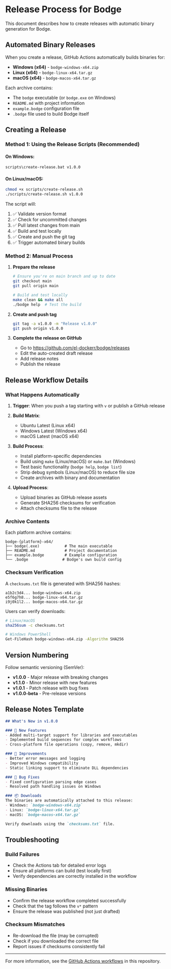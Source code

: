 # Release Process for Bodge

This document describes how to create releases with automatic binary generation for Bodge.

## Automated Binary Releases

When you create a release, GitHub Actions automatically builds binaries for:
- **Windows (x64)** - `bodge-windows-x64.zip`
- **Linux (x64)** - `bodge-linux-x64.tar.gz`  
- **macOS (x64)** - `bodge-macos-x64.tar.gz`

Each archive contains:
- The `bodge` executable (or `bodge.exe` on Windows)
- `README.md` with project information
- `example.bodge` configuration file
- `.bodge` file used to build Bodge itself

## Creating a Release

### Method 1: Using the Release Scripts (Recommended)

#### On Windows:
```cmd
scripts\create-release.bat v1.0.0
```

#### On Linux/macOS:
```bash
chmod +x scripts/create-release.sh
./scripts/create-release.sh v1.0.0
```

The script will:
1. ✅ Validate version format
2. ✅ Check for uncommitted changes
3. ✅ Pull latest changes from main
4. ✅ Build and test locally
5. ✅ Create and push the git tag
6. ✅ Trigger automated binary builds

### Method 2: Manual Process

1. **Prepare the release**
   ```bash
   # Ensure you're on main branch and up to date
   git checkout main
   git pull origin main
   
   # Build and test locally
   make clean && make all
   ./bodge help  # Test the build
   ```

2. **Create and push tag**
   ```bash
   git tag -a v1.0.0 -m "Release v1.0.0"
   git push origin v1.0.0
   ```

3. **Complete the release on GitHub**
   - Go to https://github.com/el-dockerr/bodge/releases
   - Edit the auto-created draft release
   - Add release notes
   - Publish the release

## Release Workflow Details

### What Happens Automatically

1. **Trigger**: When you push a tag starting with `v` or publish a GitHub release

2. **Build Matrix**: 
   - Ubuntu Latest (Linux x64)
   - Windows Latest (Windows x64) 
   - macOS Latest (macOS x64)

3. **Build Process**:
   - Install platform-specific dependencies
   - Build using `make` (Linux/macOS) or `make.bat` (Windows)
   - Test basic functionality (`bodge help`, `bodge list`)
   - Strip debug symbols (Linux/macOS) to reduce file size
   - Create archives with binary and documentation

4. **Upload Process**:
   - Upload binaries as GitHub release assets
   - Generate SHA256 checksums for verification
   - Attach checksums file to the release

### Archive Contents

Each platform archive contains:
```
bodge-{platform}-x64/
├── bodge(.exe)           # The main executable
├── README.md             # Project documentation
├── example.bodge         # Example configuration
└── .bodge               # Bodge's own build config
```

### Checksum Verification

A `checksums.txt` file is generated with SHA256 hashes:
```
a1b2c3d4... bodge-windows-x64.zip
e5f6g7h8... bodge-linux-x64.tar.gz
i9j0k1l2... bodge-macos-x64.tar.gz
```

Users can verify downloads:
```bash
# Linux/macOS
sha256sum -c checksums.txt

# Windows PowerShell
Get-FileHash bodge-windows-x64.zip -Algorithm SHA256
```

## Version Numbering

Follow semantic versioning (SemVer):
- **v1.0.0** - Major release with breaking changes
- **v1.1.0** - Minor release with new features
- **v1.0.1** - Patch release with bug fixes
- **v1.0.0-beta** - Pre-release versions

## Release Notes Template

```markdown
## What's New in v1.0.0

### 🚀 New Features
- Added multi-target support for libraries and executables
- Implemented build sequences for complex workflows
- Cross-platform file operations (copy, remove, mkdir)

### 🔧 Improvements  
- Better error messages and logging
- Improved Windows compatibility
- Static linking support to eliminate DLL dependencies

### 🐛 Bug Fixes
- Fixed configuration parsing edge cases
- Resolved path handling issues on Windows

### 📦 Downloads
The binaries are automatically attached to this release:
- Windows: `bodge-windows-x64.zip`
- Linux: `bodge-linux-x64.tar.gz` 
- macOS: `bodge-macos-x64.tar.gz`

Verify downloads using the `checksums.txt` file.
```

## Troubleshooting

### Build Failures
- Check the Actions tab for detailed error logs
- Ensure all platforms can build (test locally first)
- Verify dependencies are correctly installed in the workflow

### Missing Binaries
- Confirm the release workflow completed successfully
- Check that the tag follows the `v*` pattern
- Ensure the release was published (not just drafted)

### Checksum Mismatches
- Re-download the file (may be corrupted)
- Check if you downloaded the correct file
- Report issues if checksums consistently fail

---

For more information, see the [GitHub Actions workflows](../.github/workflows/) in this repository.